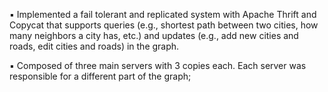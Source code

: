 ▪ Implemented a fail tolerant and replicated system with Apache Thrift and Copycat that supports queries (e.g., shortest path
between two cities, how many neighbors a city has, etc.) and updates (e.g., add new cities and roads, edit cities and roads) in
the graph.

▪ Composed of three main servers with 3 copies each. Each server was responsible for a different part of the graph;
